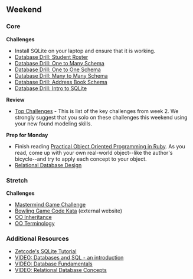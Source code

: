 ## Weekend

### Core

**Challenges**

- Install SQLite on your laptop and ensure that it is working.
- [Database Drill: Student Roster](../../exercises/database-drill-student-roster-challenge)
- [Database Drill: One to Many Schema](../../exercises/database-drill-one-to-many-schema-challenge)
- [Database Drill: One to One Schema](../../exercises/database-drill-one-to-one-schema-challenge)
- [Database Drill: Many to Many Schema](../../exercises/database-drill-many-to-many-schema-challenge)
- [Database Drill: Address Book Schema](../../exercises/db-drill-address-book-schema-challenge)
- [Database Drill: Intro to SQLite](../../exercises/database-drill-intro-to-sqlite-challenge)

**Review**
- [Top Challenges](../resources/key-challenges-p1w2.md) - This is list of the key challenges from week 2. We strongly suggest that you solo on these challenges this weekend using your new found modeling skills.

**Prep for Monday**

- Finish reading [Practical Object Oriented Programming in Ruby](http://www.poodr.com/).  As you read, come up with your own real-world object--like the author's bicycle--and try to apply each concept to your object.
- [Relational Database Design](http://www.ntu.edu.sg/home/ehchua/programming/sql/Relational_Database_Design.html)

### Stretch

**Challenges**

- [Mastermind Game Challenge](../../exercises/mastermind-challenge)
- [Bowling Game Code Kata](http://www.codingdojo.org/cgi-bin/index.pl?KataBowling) (external website)
- [OO Inheritance](../../exercises/p5-oo-inheritance-challenge)
- [OO Terminology](../../exercises/p6-oo-terminology-challenge)

### Additional Resources
- [Zetcode's SQLite Tutorial](http://zetcode.com/db/sqlite/)
- [VIDEO: Databases and SQL - an introduction](http://www.youtube.com/watch?v=SVV7HjKmFY4)
- [VIDEO: Database Fundamentals](http://www.youtube.com/watch?v=xNJZYX6tpWU)
- [VIDEO: Relational Database Concepts](https://www.youtube.com/watch?v=NvrpuBAMddw)
